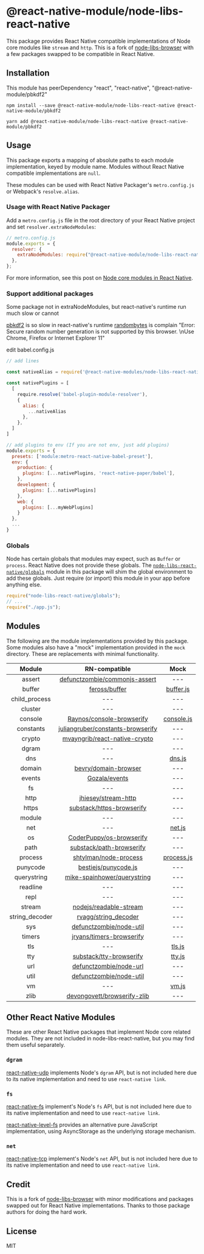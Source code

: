 # @react-native-module/node-libs-react-native

This package provides React Native compatible implementations of Node core modules like `stream` and `http`. This is a fork of [node-libs-browser][] with a few packages swapped to be compatible in React Native.

[node-libs-browser]: https://www.npmjs.com/package/node-libs-browser

## Installation

This module has peerDependency "react", "react-native", "@react-native-module/pbkdf2"

```
npm install --save @react-native-module/node-libs-react-native @react-native-module/pbkdf2
```

```
yarn add @react-native-module/node-libs-react-native @react-native-module/pbkdf2
```

## Usage

This package exports a mapping of absolute paths to each module implementation, keyed by module name. Modules without React Native compatible implementations are `null`.

These modules can be used with React Native Packager's `metro.config.js` or Webpack's `resolve.alias`.

### Usage with React Native Packager

Add a `metro.config.js` file in the root directory of your React Native project and set `resolver.extraNodeModules`:

```js
// metro.config.js
module.exports = {
  resolver: {
    extraNodeModules: require("@react-native-module/node-libs-react-native"),
  },
};
```

For more information, see this post on [Node core modules in React Native][post].

[post]: https://gist.github.com/parshap/e3063d9bf6058041b34b26b7166fd6bd

### Support additional packages

Some package not in extraNodeModules, but react-native's runtime run much slow or cannot

[pbkdf2](https://github.com/crypto-browserify/pbkdf2) is so slow in react-native's runtime
[randombytes](https://github.com/crypto-browserify/randombytes) is complain "Error: Secure random number generation is not supported by this browser. \nUse Chrome, Firefox or Internet Explorer 11"

edit babel.config.js

```js
// add lines

const nativeAlias = require('@react-native-modules/node-libs-react-native/babelResolvers')

const nativePlugins = [
  [
    require.resolve('babel-plugin-module-resolver'),
    {
      alias: {
        ...nativeAlias
      },
    },
  ]
]

// add plugins to env (If you are not env, just add plugins)
module.exports = {
  presets: ['module:metro-react-native-babel-preset'],
  env: {
    production: {
      plugins: [...nativePlugins, 'react-native-paper/babel'],
    },
    development: {
      plugins: [...nativePlugins]
    },
    web: {
      plugins: [...myWebPlugins]
    }
  },
  ...
}
```

### Globals

Node has certain globals that modules may expect, such as `Buffer` or `process`. React Native does not provide these globals. The [`node-libs-react-native/globals`][globals] module in this package will shim the global environment to add these globals. Just require (or import) this module in your app before anything else.

[globals]: ./globals.js

```js
require("node-libs-react-native/globals");
// ...
require("./app.js");
```

## Modules

The following are the module implementations provided by this package. Some modules also have a "mock" implementation provided in the `mock` directory. These are replacements with minimal functionality.

|     Module     |                                       RN-compatible                                       |              Mock               |
| :------------: | :---------------------------------------------------------------------------------------: | :-----------------------------: |
|     assert     |     [defunctzombie/commonjs-assert](https://github.com/defunctzombie/commonjs-assert)     |               ---               |
|     buffer     |                     [feross/buffer](https://github.com/feross/buffer)                     |  [buffer.js](./mock/buffer.js)  |
| child_process  |                                            ---                                            |               ---               |
|    cluster     |                                            ---                                            |               ---               |
|    console     |         [Raynos/console-browserify](https://github.com/Raynos/console-browserify)         | [console.js](./mock/console.js) |
|   constants    | [juliangruber/constants-browserify](https://github.com/juliangruber/constants-browserify) |               ---               |
|     crypto     |     [mvayngrib/react-native-crypto](https://github.com/mvayngrib/react-native-crypto)     |               ---               |
|     dgram      |                                            ---                                            |               ---               |
|      dns       |                                            ---                                            |     [dns.js](./mock/dns.js)     |
|     domain     |              [bevry/domain-browser](https://github.com/bevry/domain-browser)              |               ---               |
|     events     |                     [Gozala/events](https://github.com/Gozala/events)                     |               ---               |
|       fs       |                                            ---                                            |               ---               |
|      http      |               [jhiesey/stream-http](https://github.com/jhiesey/stream-http)               |               ---               |
|     https      |         [substack/https-browserify](https://github.com/substack/https-browserify)         |               ---               |
|     module     |                                            ---                                            |               ---               |
|      net       |                                            ---                                            |     [net.js](./mock/net.js)     |
|       os       |          [CoderPuppy/os-browserify](https://github.com/CoderPuppy/os-browserify)          |               ---               |
|      path      |          [substack/path-browserify](https://github.com/substack/path-browserify)          |               ---               |
|    process     |             [shtylman/node-process](https://github.com/shtylman/node-process)             | [process.js](./mock/process.js) |
|    punycode    |              [bestiejs/punycode.js](https://github.com/bestiejs/punycode.js)              |               ---               |
|  querystring   |       [mike-spainhower/querystring](https://github.com/mike-spainhower/querystring)       |               ---               |
|    readline    |                                            ---                                            |               ---               |
|      repl      |                                            ---                                            |               ---               |
|     stream     |            [nodejs/readable-stream](https://github.com/nodejs/readable-stream)            |               ---               |
| string_decoder |              [rvagg/string_decoder](https://github.com/rvagg/string_decoder)              |               ---               |
|      sys       |           [defunctzombie/node-util](https://github.com/defunctzombie/node-util)           |               ---               |
|     timers     |          [jryans/timers-browserify](https://github.com/jryans/timers-browserify)          |               ---               |
|      tls       |                                            ---                                            |     [tls.js](./mock/tls.js)     |
|      tty       |           [substack/tty-browserify](https://github.com/substack/tty-browserify)           |     [tty.js](./mock/tty.js)     |
|      url       |            [defunctzombie/node-url](https://github.com/defunctzombie/node-url)            |               ---               |
|      util      |           [defunctzombie/node-util](https://github.com/defunctzombie/node-util)           |               ---               |
|       vm       |                                            ---                                            |      [vm.js](./mock/vm.js)      |
|      zlib      |       [devongovett/browserify-zlib](https://github.com/devongovett/browserify-zlib)       |               ---               |

## Other React Native Modules

These are other React Native packages that implement Node core related
modules. They are not included in node-libs-react-native, but you may
find them useful separately.

### `dgram`

[react-native-udp][] implements Node's `dgram` API, but is not included
here due to its native implementation and need to use `react-native link`.

[react-native-udp]: https://github.com/tradle/react-native-udp

### `fs`

[react-native-fs][] implement's Node's `fs` API, but is not included
here due to its native implementation and need to use `react-native link`.

[react-native-fs]: https://github.com/itinance/react-native-fs

[react-native-level-fs][] provides an alternative pure JavaScript
implementation, using AsyncStorage as the underlying storage mechanism.

[react-native-level-fs]: https://github.com/tradle/react-native-level-fs

### `net`

[react-native-tcp][] implement's Node's `net` API, but is not included
here due to its native implementation and need to use `react-native link`.

[react-native-tcp]: https://github.com/PeelTechnologies/react-native-tcp

## Credit

This is a fork of [node-libs-browser][] with minor modifications and packages swapped out for React Native implementations. Thanks to those package authors for doing the hard work.

## License

MIT
